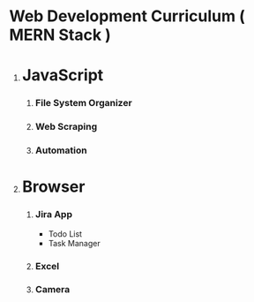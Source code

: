 # Web Development Curriculum ( MERN Stack )

1. # **JavaScript**
    1. ### **File System Organizer**
    2. ### **Web Scraping**
    3. ### **Automation**
    
        
2. # **Browser**
    1. ### **Jira App**
        - Todo List
        - Task Manager
    2. ### **Excel**
    3. ### **Camera**
  
